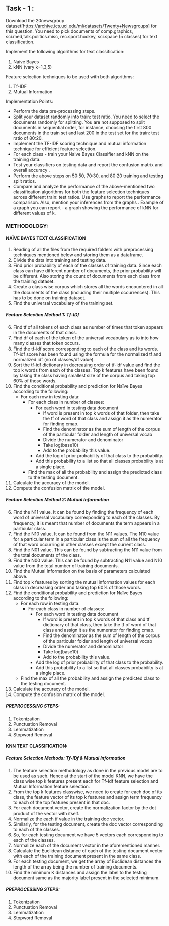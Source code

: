 ## Task - 1 : 
Download the 20newsgroup dataset[https://archive.ics.uci.edu/ml/datasets/Twenty+Newsgroups] for this question. You need to pick documents of comp.graphics, sci.med,talk.politics.misc, rec.sport.hockey, sci.space (5 classes) for text classification.

Implement the following algorithms for text classification:
1.  Naive Bayes
2.  kNN (vary k=1,3,5)

Feature selection techniques to be used with both algorithms:
1.  Tf-IDF
2.  Mutual Information

Implementation Points:
- Perform the data pre-processing steps.
- Split your dataset randomly into train: test ratio. You need to select the documents randomly for splitting. You are not supposed to split
documents in sequential order, for instance, choosing the first 800 documents in the train set and last 200 in the test set for the train: test
ratio of 80:20.
- Implement the TF-IDF scoring technique and mutual information technique for efficient feature selection.
- For each class - train your Naive Bayes Classifier and kNN on the training data.
- Test your classifiers on testing data and report the confusion matrix and overall accuracy .
- Perform the above steps on 50:50, 70:30, and 80:20 training and testing split ratios.
- Compare and analyze the performance of the above-mentioned two classification algorithms for both the feature selection techniques across different train: test ratios. Use graphs to report the performance comparison. Also, mention your inferences from the graphs . Example of a graph you can report - a graph showing the performance of kNN for different values of k.

### METHODOLOGY:

#### NAÏVE BAYES TEXT CLASSIFICATION
1.  Reading of all the files from the required folders with preprocessing techniques mentioned below and storing them as a dataframe.
2.	Divide the data into training and testing data.
3.	Find prior probability of each of the classes of training data. Since each class can have different number of documents, the prior probability will be different. Also storing the count of documents from each class from the training dataset.
4.	Create a class wise corpus which stores all the words encountered in all the documents of the class (including their multiple occurrences). This has to be done on training dataset.
5.	Find the universal vocabulary of the training set.

##### Feature Selection Method 1: Tf-IDf
6.	Find tf of all tokens of each class as number of times that token appears in the documents of that class.
7.	Find df of each of the token of the universal vocabulary as to into how many classes that token occurs.
8.	Find the tf-idf score corresponding to each of the class and its words. Tf-idf score has been found using the formula for the normalized tf and normalized idf (no of classes/df value).
9.	Sort the tf-idf dictionary in decreasing order of tf-idf value and find the top k words from each of the classes. Top k features have been found by taking the class having smallest size of the corpus and taking top 60% of those words.
10.	Find the conditional probability and prediction for Naïve Bayes according to the following:
    - For each row in testing data:
      - For each class in number of classes:
        - For each word in testing data document
          - If word is present in top k words of that folder, then take the tf of word of that class and assign it as the numerator for finding cmap.
          - Find the denominator as the sum of length of the corpus of the particular folder and length of universal vocab
          - Divide the numerator and denominator
          - Take log(base10)
          - Add to the probability this value.
        - Add the log of prior probability of that class to the probability.
        - Add this probability to a list so that all classes probability is at a single place.
      - Find the max of all the probability and assign the predicted class to the testing document.
11.	Calculate the accuracy of the model.
12.	Compute the confusion matrix of the model.

##### Feature Selection Method 2: Mutual Information
6.	Find the N11 value. It can be found by finding the frequency of each word of universal vocabulary corresponding to each of the classes. By frequency, it is meant that number of documents the term appears in a particular class.
7.	Find the N10 value. It can be found from the N11 values. The N10 value for a particular term in a particular class is the sum of all the frequency of that word occurring in other classes except the current class.
8.	Find the N01 value. This can be found by subtracting the N11 value from the total documents of the class.
9.	Find the N00 value. This can be found by subtracting N11 value and N10 value from the total number of training documents.
10.	Find the Mutual Information on the basis of parameters calculated above.
11.	Find top k features by sorting the mutual information values for each class in decreasing order and taking top 60% of those words.
12.	Find the conditional probability and prediction for Naïve Bayes according to the following:
    - For each row in testing data:
      - For each class in number of classes:
        - For each word in testing data document
          - If word is present in top k words of that class and tf dictionary of that class, then take the tf of word of that class and assign it as the numerator for finding cmap.
          - Find the denominator as the sum of length of the corpus of the particular folder and length of universal vocab
          - Divide the numerator and denominator
          - Take log(base10)
          - Add to the probability this value.
        - Add the log of prior probability of that class to the probability.
        - Add this probability to a list so that all classes probability is at a single place.
     -  Find the max of all the probability and assign the predicted class to the testing document.
13.	Calculate the accuracy of the model.
14.	Compute the confusion matrix of the model.

##### PREPROCESSING STEPS:
1.	Tokenization
2.	Punctuation Removal
3.	Lemmatization
4.  Stopword Removal

#### KNN TEXT CLASSIFICATION:

##### Feature Selection Methods: Tf-IDf & Mutual Information

1.	The feature selection methodology as done in the previous model are to be used as such. Hence at the start of the model KNN, we have the class wise top k features present each for Tf-Idf feature selection and Mutual Information feature selection.
2.	From the top k features classwise, we need to create for each doc of its class, the feature vector of its top k features and assign term frequency to each of the top features present in that doc.
3.	For each document vector, create the normalization factor by the dot product of the vector with itself.
4.	Normalize the each tf value in the training doc vector.
5.	Similarly, for the testing document, create the doc vector corresponding to each of the classes.
6.	So, for each testing document we have 5 vectors each corresponding to each of the classes.
7.	Normalize each of the document vector in the aforementioned manner.
8.	Calculate the Euclidean distance of each of the testing document vector with each of the training document present in the same class.
9.	For each testing document, we get the array of Euclidean distances the length of the array being the number of training documents.
10.	Find the minimum K distances and assign the label to the testing document same as the majority label present in the selected minimum.

##### PREPROCESSING STEPS:
1.	Tokenization
2.	Punctuation Removal
3.	Lemmatization
4.  Stopword Removal
